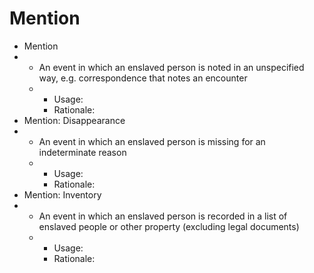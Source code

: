 # Mention

* Mention
*
  * An event in which an enslaved person is noted in an unspecified way, e.g. correspondence that notes an encounter
  *
    * Usage:
    * Rationale:
* Mention: Disappearance
*
  * An event in which an enslaved person is missing for an indeterminate reason
  *
    * Usage:
    * Rationale:
* Mention: Inventory
*
  * An event in which an enslaved person is recorded in a list of enslaved people or other property (excluding legal documents)
  *
    * Usage:
    * Rationale:
